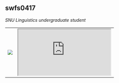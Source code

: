 ## swfs0417

*SNU Linguistics undergraduate student*
<table><tr><td><img src="https://github-readme-stats.vercel.app/api/top-langs/?username=swfs0417&layout=compact&bg_color=180,000000,&title_color=000000&text_color=000000"/>  </td><td>
    <iframe src="http://mazassumnida.wtf/api/generate_badge?boj=swfs0417)"></iframe>
</td>
</tr>
</table>
